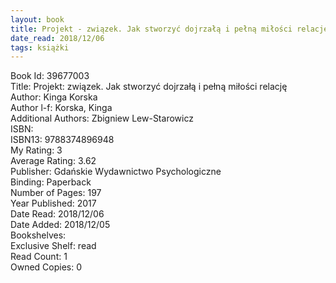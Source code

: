 ```yaml
---
layout: book
title: Projekt - związek. Jak stworzyć dojrzałą i pełną miłości relację
date_read: 2018/12/06
tags: książki
---
```


Book Id: 39677003<br />
Title: Projekt: związek. Jak stworzyć dojrzałą i pełną miłości relację<br />
Author: Kinga Korska<br />
Author l-f: Korska, Kinga<br />
Additional Authors: Zbigniew Lew-Starowicz<br />
ISBN: <br />
ISBN13: 9788374896948<br />
My Rating: 3<br />
Average Rating: 3.62<br />
Publisher: Gdańskie Wydawnictwo Psychologiczne<br />
Binding: Paperback<br />
Number of Pages: 197<br />
Year Published: 2017<br />
Date Read: 2018/12/06<br />
Date Added: 2018/12/05<br />
Bookshelves: <br />
Exclusive Shelf: read<br />
Read Count: 1<br />
Owned Copies: 0<br />


